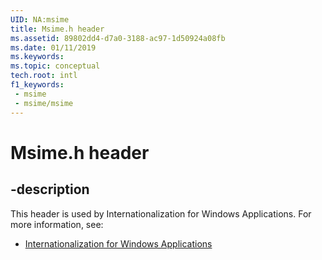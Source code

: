 ```yaml
---
UID: NA:msime
title: Msime.h header
ms.assetid: 89802dd4-d7a0-3188-ac97-1d50924a08fb
ms.date: 01/11/2019
ms.keywords: 
ms.topic: conceptual
tech.root: intl
f1_keywords:
 - msime
 - msime/msime
---
```


# Msime.h header


## -description

This header is used by Internationalization for Windows Applications. For more information, see:

- [Internationalization for Windows Applications](../_intl/index.md)

